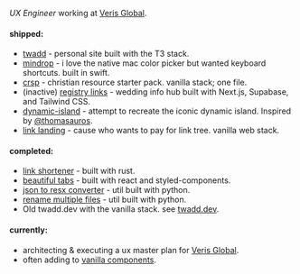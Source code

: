 _UX Engineer_ working at [Veris Global](https://verisglobal.com/).

#### shipped:
- [twadd](https://twadd.dev) - personal site built with the T3 stack.
- [mindrop](https://mindrop.ink) - i love the native mac color picker but wanted keyboard shortcuts. built in swift.
- [crsp](https://github.com/taylorwaddell/crsp-html) - christian resource starter pack. vanilla stack; one file.
- (inactive) [registry links](https://github.com/taylorwaddell/registery-links) - wedding info hub built with Next.js, Supabase, and Tailwind CSS.
- [dynamic-island](https://github.com/taylorwaddell/dynamic-island) - attempt to recreate the iconic dynamic island. Inspired by [@thomasauros](https://twitter.com/thomasauros/status/1632730698032316419).
- [link landing](https://github.com/taylorwaddell/link-landing) - cause who wants to pay for link tree. vanilla web stack.

#### completed:
- [link shortener](https://github.com/taylorwaddell/rust-link-shortner) - built with rust.
- [beautiful tabs](https://github.com/taylorwaddell/beautiful-tabs) - built with react and styled-components.
- [json to resx converter](https://github.com/taylorwaddell/json-resx-converter) - util built with python.
- [rename multiple files](https://github.com/taylorwaddell/rename_mulitple_files) - util built with python.
- Old twadd.dev with the vanilla stack. see [twadd.dev](https://github.com/taylorwaddell/twadd-dev-2.0).

#### currently:
- architecting & executing a ux master plan for [Veris Global](verisglobal.com).
- often adding to [vanilla components](https://github.com/taylorwaddell/vanilla-components).

